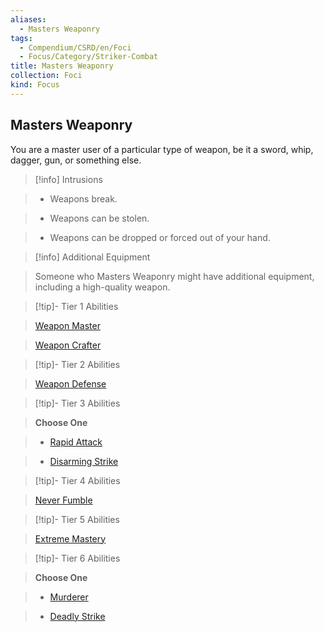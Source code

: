 ```yaml
---
aliases:
  - Masters Weaponry
tags:
  - Compendium/CSRD/en/Foci
  - Focus/Category/Striker-Combat
title: Masters Weaponry
collection: Foci
kind: Focus
---
```

## Masters Weaponry    
You are a master user of a particular type of weapon, be it a sword, whip, dagger, gun, or something else.    
  
>[!info] Intrusions    
>- Weapons break.    
>- Weapons can be stolen.    
>- Weapons can be dropped or forced out of your hand.    
  
>[!info] Additional Equipment    
>Someone who Masters Weaponry might have additional equipment, including a high-quality weapon.    
  
  
>[!tip]- Tier 1 Abilities    
> [Weapon Master](Weapon-Master.md)    
> [Weapon Crafter](Weapon-Crafter.md)    
  
  
>[!tip]- Tier 2 Abilities    
> [Weapon Defense](Weapon-Defense.md)    
  
  
>[!tip]- Tier 3 Abilities    
> **Choose One**    
>- [Rapid Attack](Rapid-Attack.md)    
>- [Disarming Strike](Disarming-Strike.md)    
  
  
>[!tip]- Tier 4 Abilities    
> [Never Fumble](Never-Fumble.md)    
  
  
>[!tip]- Tier 5 Abilities    
> [Extreme Mastery](Extreme-Mastery.md)    
  
  
>[!tip]- Tier 6 Abilities    
> **Choose One**    
>- [Murderer](Murderer.md)    
>- [Deadly Strike](Deadly-Strike.md)